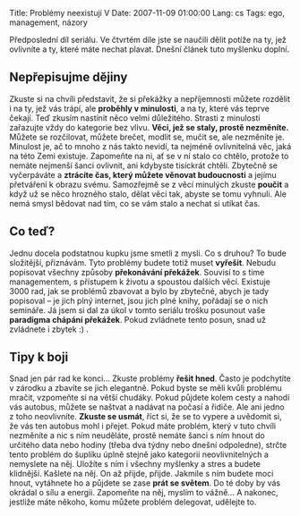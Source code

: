 Title: Problémy neexistují V
Date: 2007-11-09 01:00:00
Lang: cs
Tags: ego, management, názory

Předposlední díl seriálu. Ve čtvrtém díle jste se naučili dělit potíže na ty, jež ovlivníte a ty, které máte nechat plavat. Dnešní článek tuto myšlenku doplní.

## Nepřepisujme dějiny

Zkuste si na chvíli představit, že si překážky a nepříjemnosti můžete rozdělit i na ty, jež vás trápí, ale **proběhly v minulosti**, a na ty, které vás teprve čekají. Teď zkusím nastínit něco velmi důležitého. Strasti z minulosti zařazujte vždy do kategorie bez vlivu. **Věci, jež se staly, prostě nezměníte.** Můžete se rozčilovat, můžete brečet, modlit se, mučit se, ale nezměníte je. Minulost je, ač to mnoho z nás takto nevidí, ta nejméně ovlivnitelná věc, jaká na této Zemi existuje. Zapomeňte na ni, ať se v ní stalo co chtělo, protože to nemáte nejmenší šanci ovlivnit, ani kdybyste tisíckrát chtěli. Zbytečně se vyčerpáváte a **ztrácíte čas, který můžete věnovat budoucnosti** a jejímu přetváření k obrazu svému. Samozřejmě se z věcí minulých zkuste **poučit** a když už se něco hrozného stalo, dělat věci tak, abyste se tomu vyhnuli. Ale nemá smysl bědovat nad tím, co se vám stalo a nechat si utíkat čas.

## Co teď?

Jednu docela podstatnou kupku jsme smetli z mysli. Co s druhou? To bude složitější, přiznávám. Tyto problémy budete totiž muset **vyřešit**. Nebudu popisovat všechny způsoby **překonávání překážek**. Souvisí to s time managementem, s přístupem k životu a spoustou dalších věcí. Existuje 3000 rad, jak se problémů zbavovat a bylo by zbytečné, abych je tady popisoval – je jich plný internet, jsou jich plné knihy, pořádají se o nich semináře. Já jsem si dal za úkol v tomto seriálu trošku posunout vaše **paradigma chápání překážek**. Pokud zvládnete tento posun, snad už zvládnete i zbytek :) .

## Tipy k boji

Snad jen pár rad ke konci… Zkuste problémy **řešit hned**. Často je podchytíte v zárodku a zbavíte se jich elegantně. Pokud byste se měli kvůli problému mračit, vzpomeňte si na větší chudáky. Pokud půjdete kolem cesty a nahodí vás autobus, můžete se naštvat a nadávat na počasí a řidiče. Ale ani jedno z toho neovlivníte. **Zkuste se usmát**, říct si, že se to vypere a uvědomit si, že vás ten autobus mohl i přejet. Pokud máte problém, který v tuto chvíli nezměníte a nic s ním neuděláte, prostě nemáte šanci s ním hnout do určitého data nebo hodiny (třeba dva týdny nebo dnešní odpoledne), strčte tento problém do šuplíku úplně stejně jako kategorii neovlivnitelných a nemyslete na něj. Uložíte s ním i všechny myšlenky a stres a budete klidnější. Kašlete na něj. On až přijde, přijde. Jakmile s ním budete moci hnout, vytáhnete ho a půjdete se zase **prát se světem**. Do té doby by vás okrádal o sílu a energii. Zapomeňte na něj, myslím to vážně… A nakonec, jestliže máte někoho, komu můžete problém delegovat, udělejte to.
